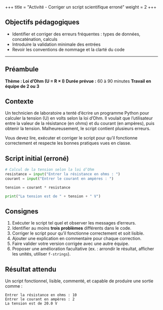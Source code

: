 +++
title = "Activité - Corriger un script scientifique erroné"
weight = 2
+++


## Objectifs pédagogiques

* Identifier et corriger des erreurs fréquentes : types de données, concaténation, calculs
* Introduire la validation minimale des entrées
* Revoir les conventions de nommage et la clarté du code

---

## Préambule

**Thème : Loi d’Ohm (U = R × I)**
**Durée prévue :** 60 à 90 minutes
**Travail en équipe de 2 ou 3**

## Contexte

Un technicien de laboratoire a tenté d’écrire un programme Python pour calculer la tension (U) en volts selon la loi d’Ohm. Il voulait que l’utilisateur entre la valeur de la résistance (en ohms) et du courant (en ampères), puis obtenir la tension. Malheureusement, le script contient plusieurs erreurs.

Vous devez lire, exécuter et corriger le script pour qu’il fonctionne correctement et respecte les bonnes pratiques vues en classe.

## Script initial (erroné)

```python
# Calcul de la tension selon la loi d’Ohm
resistance = input("Entrer la résistance en ohms : ")
courant = input("Entrer le courant en ampères : ")

tension = courant * resistance

print("La tension est de " + tension + " V")
```

## Consignes

1. Exécuter le script tel quel et observer les messages d’erreurs.
2. Identifier au moins **trois problèmes** différents dans le code.
3. Corriger le script pour qu’il fonctionne correctement et soit lisible.
4. Ajouter une explication en commentaire pour chaque correction.
5. Faire valider votre version corrigée avec une autre équipe.
6. Proposer une amélioration facultative (ex. : arrondir le résultat, afficher les unités, utiliser `f-strings`).

## Résultat attendu

Un script fonctionnel, lisible, commenté, et capable de produire une sortie comme :

```
Entrer la résistance en ohms : 10
Entrer le courant en ampères : 2
La tension est de 20.0 V
```

